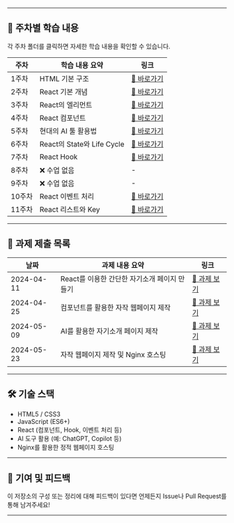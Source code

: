 
---

## 📅 주차별 학습 내용

각 주차 폴더를 클릭하면 자세한 학습 내용을 확인할 수 있습니다.

| 주차 | 학습 내용 요약 | 링크 |
|------|------------------------|------|
| 1주차 | HTML 기본 구조 | [📂 바로가기](./1주차) |
| 2주차 | React 기본 개념 | [📂 바로가기](./2주차) |
| 3주차 | React의 엘리먼트 | [📂 바로가기](./3주차) |
| 4주차 | React 컴포넌트 | [📂 바로가기](./4주차) |
| 5주차 | 현대의 AI 툴 활용법 | [📂 바로가기](./5주차) |
| 6주차 | React의 State와 Life Cycle | [📂 바로가기](./6주차) |
| 7주차 | React Hook | [📂 바로가기](./7주차) |
| 8주차 | ❌ 수업 없음 | - |
| 9주차 | ❌ 수업 없음 | - |
| 10주차 | React 이벤트 처리 | [📂 바로가기](./10주차) |
| 11주차 | React 리스트와 Key | [📂 바로가기](./11주차) |

---

## 📝 과제 제출 목록

| 날짜 | 과제 내용 요약 | 링크 |
|------|------------------------------|------|
| 2024-04-11 | React를 이용한 간단한 자기소개 페이지 만들기 | [🔗 과제 보기](./과제/2024-04-11) |
| 2024-04-25 | 컴포넌트를 활용한 자작 웹페이지 제작 | [🔗 과제 보기](./과제/2024-04-25) |
| 2024-05-09 | AI를 활용한 자기소개 페이지 제작 | [🔗 과제 보기](./과제/2024-05-09) |
| 2024-05-23 | 자작 웹페이지 제작 및 Nginx 호스팅 | [🔗 과제 보기](./과제/2024-05-23) |

---

## 🛠 기술 스택

- HTML5 / CSS3
- JavaScript (ES6+)
- React (컴포넌트, Hook, 이벤트 처리 등)
- AI 도구 활용 (예: ChatGPT, Copilot 등)
- Nginx를 활용한 정적 웹페이지 호스팅

---

## 🤝 기여 및 피드백

이 저장소의 구성 또는 정리에 대해 피드백이 있다면 언제든지 Issue나 Pull Request를 통해 남겨주세요!

---